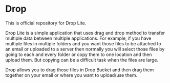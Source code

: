 # Drop
This is official repository for Drop Lite.

Drop Lite is a simple application that uses drag and drop method to transfer multiple data between multiple applications. For example, if you have multiple files in multiple folders and you want those files to be attached to an email or uploaded to a server then normally you will select those files by going to each and every folder or copy them to one location and then upload them. But copying can be a difficult task when the files are large.

Drop allows you to drag those files in Drop Bucket and then drag them together on your email or where you want to upload/use them.
